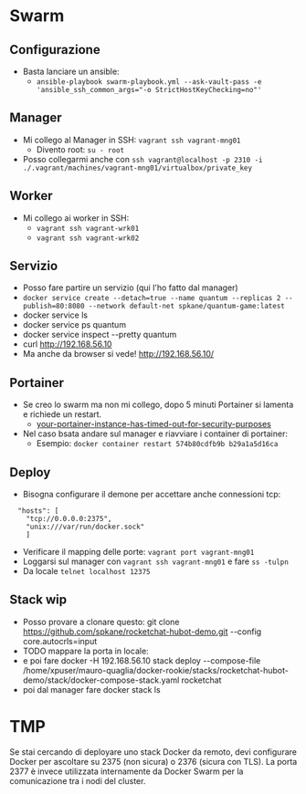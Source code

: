 # Swarm

## Configurazione
* Basta lanciare un ansible: 
  * `ansible-playbook swarm-playbook.yml --ask-vault-pass -e 'ansible_ssh_common_args="-o StrictHostKeyChecking=no"'`

## Manager
* Mi collego al Manager in SSH: `vagrant ssh vagrant-mng01`
  * Divento root: `su - root`
* Posso collegarmi anche con `ssh vagrant@localhost -p 2310 -i ./.vagrant/machines/vagrant-mng01/virtualbox/private_key` 
  
## Worker
* Mi collego ai worker in SSH:
  * `vagrant ssh vagrant-wrk01`
  * `vagrant ssh vagrant-wrk02`

## Servizio
* Posso fare partire un servizio (qui l'ho fatto dal manager)
 * `docker service create --detach=true --name quantum --replicas 2 --publish=80:8080 --network default-net spkane/quantum-game:latest`
  * docker service ls
  * docker service ps quantum
  * docker service inspect --pretty quantum
  *  curl http://192.168.56.10
  * Ma anche da browser si vede! http://192.168.56.10/

## Portainer 
* Se creo lo swarm ma non mi collego, dopo 5 minuti Portainer si lamenta e richiede un restart.
  * [your-portainer-instance-has-timed-out-for-security-purposes](https://portal.portainer.io/knowledge/your-portainer-instance-has-timed-out-for-security-purposes)
* Nel caso bsata andare sul manager e riavviare i container di portainer:
  * Esempio: `docker container restart 574b80cdfb9b b29a1a5d16ca`

## Deploy
* Bisogna configurare il demone per accettare anche connessioni tcp:
```
  "hosts": [
    "tcp://0.0.0.0:2375",
    "unix:///var/run/docker.sock"
    ]
```
* Verificare il mapping delle porte: `vagrant port vagrant-mng01`
* Loggarsi sul manager con `vagrant ssh vagrant-mng01` e fare `ss -tulpn`
* Da locale `telnet localhost 12375`

  
## Stack wip
* Posso provare a clonare questo: git clone https://github.com/spkane/rocketchat-hubot-demo.git --config core.autocrls=input
* TODO mappare la porta in locale:
* e poi fare docker -H 192.168.56.10 stack deploy --compose-file /home/xpuser/mauro-quaglia/docker-rookie/stacks/rocketchat-hubot-demo/stack/docker-compose-stack.yaml rocketchat
* poi dal manager fare docker stack ls

# TMP
Se stai cercando di deployare uno stack Docker da remoto, devi configurare Docker per ascoltare su 2375 (non sicura) o 2376 (sicura con TLS).
La porta 2377 è invece utilizzata internamente da Docker Swarm per la comunicazione tra i nodi del cluster.